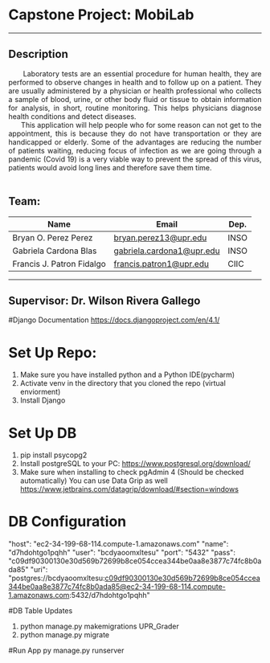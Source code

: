 # Capstone Project: MobiLab
---
## Description
<div style="text-align: justify">
    &nbsp;&nbsp;&nbsp;&nbsp;&nbsp;&nbsp;Laboratory tests are an essential procedure for human health, they are performed
    to observe changes in health and to follow up on a patient. They are usually
    administered by a physician or health professional who collects a sample of blood,
    urine, or other body fluid or tissue to obtain information for analysis, in short, routine
    monitoring. This helps physicians diagnose health conditions and detect diseases.
</div>
<div style="text-align: justify">
    &nbsp;&nbsp;&nbsp;&nbsp;&nbsp;&nbsp;This application will help people who for some reason can not get to the
    appointment, this is because they do not have transportation or they are
    handicapped or elderly. Some of the advantages are reducing the number of patients
    waiting, reducing focus of infection as we are going through a pandemic (Covid 19)
    is a very viable way to prevent the spread of this virus, patients would avoid long
    lines and therefore save them time.
</div>
<br/>

## Team:

| Name                      | Email                     | Dep. |
|---------------------------|---------------------------|------|
| Bryan O. Perez Perez      | bryan.perez13@upr.edu     | INSO |
| Gabriela Cardona Blas     | gabriela.cardona1@upr.edu | INSO |
| Francis J. Patron Fidalgo | francis.patron1@upr.edu   | CIIC |
---
## Supervisor: Dr. Wilson Rivera Gallego

#Django Documentation
https://docs.djangoproject.com/en/4.1/

 # Set Up Repo:
 
1. Make sure you have installed python  and a Python IDE(pycharm)
2. Activate venv in the directory that you cloned the repo (virtual enviorment)
3. Install Django 

 # Set Up DB
 
1. pip install psycopg2
2. Install postgreSQL to your PC: https://www.postgresql.org/download/ 
3. Make sure when installing to check pgAdmin 4 (Should be checked automatically) You can use Data Grip as well
    https://www.jetbrains.com/datagrip/download/#section=windows
    
# DB Configuration

"host": "ec2-34-199-68-114.compute-1.amazonaws.com"
    "name": "d7hdohtgo1pqhh"
    "user": "bcdyaoomxltesu"
    "port": "5432"
    "pass": "c09df90300130e30d569b72699b8ce054ccea344be0aa8e3877c74fc8b0ada85"
    "uri": "postgres://bcdyaoomxltesu:c09df90300130e30d569b72699b8ce054ccea344be0aa8e3877c74fc8b0ada85@ec2-34-199-68-114.compute-1.amazonaws.com:5432/d7hdohtgo1pqhh"

#DB Table Updates
   1. python manage.py makemigrations UPR_Grader
   2. python manage.py migrate
   
 #Run App
 py manage.py runserver
